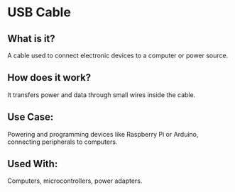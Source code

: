 # USB Cable

## What is it?

A cable used to connect electronic devices to a computer or power source.

## How does it work?

It transfers power and data through small wires inside the cable.

## Use Case:

Powering and programming devices like Raspberry Pi or Arduino, connecting peripherals to computers.

## Used With:

Computers, microcontrollers, power adapters.
